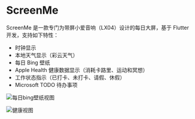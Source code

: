 # ScreenMe

ScreenMe 是一款专门为带屏小爱音响（LX04）设计的每日大屏，基于 Flutter 开发，支持如下特性：
- 时钟显示
- 本地天气显示（彩云天气）
- 每日 Bing 壁纸
- Apple Health 健康数据显示（消耗卡路里、运动和冥想）
- 工作状态指示（已打卡、未打卡、请假、休假）
- Microsoft TODO 待办事项

![每日bing壁纸视图](https://static2.mazhangjing.com/cyber/202401/bf82fd5b_78f32fd0b8be5068c8fc663f3aad177.jpg)

![健康视图](https://static2.mazhangjing.com/cyber/202401/4479c7ac_edbcd5ae2623ef7e4eb1a57c970e22e.jpg)